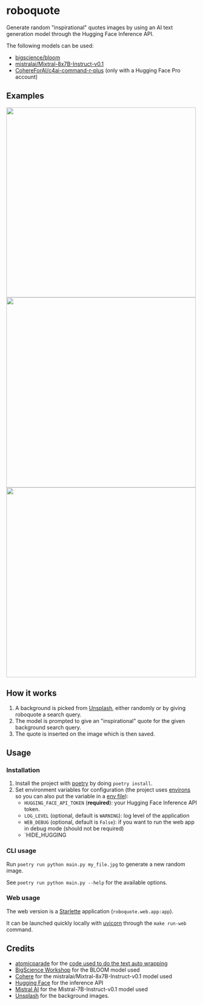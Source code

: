 # roboquote

Generate random "inspirational" quotes images by using an AI text generation model through the Hugging Face Inference API.

The following models can be used:
- [bigscience/bloom](https://huggingface.co/bigscience/bloom)
- [mistralai/Mixtral-8x7B-Instruct-v0.1](https://huggingface.co/mistralai/Mixtral-8x7B-Instruct-v0.1)
- [CohereForAI/c4ai-command-r-plus](https://huggingface.co/CohereForAI/c4ai-command-r-plus) (only with a Hugging Face Pro account)

## Examples

<img src="https://github.com/corenting/roboquote/raw/master/doc/examples/1.jpg" width="500">
<img src="https://github.com/corenting/roboquote/raw/master/doc/examples/2.jpg" width="500">
<img src="https://github.com/corenting/roboquote/raw/master/doc/examples/3.jpg" width="500">

## How it works

1. A background is picked from [Unsplash](unsplash.com), either randomly or by giving roboquote a search query.
2. The model is prompted to give an "inspirational" quote for the given background search query.
3. The quote is inserted on the image which is then saved.

## Usage

### Installation
1. Install the project with [poetry](https://python-poetry.org/) by doing `poetry install`.
2. Set environment variables for configuration (the project uses [environs](https://github.com/sloria/environs) so you can also put the variable in a [env file](https://github.com/sloria/environs#reading-env-files)):
    - `HUGGING_FACE_API_TOKEN` (**required**): your Hugging Face Inference API token.
    - `LOG_LEVEL` (optional, default is `WARNING`): log level of the application
    - `WEB_DEBUG` (optional, default is `False`): if you want to run the web app in debug mode (should not be required)
    - `HIDE_HUGGING

### CLI usage

Run `poetry run python main.py my_file.jpg` to generate a new random image.

See `poetry run python main.py --help` for the available options.

### Web usage

The web version is a [Starlette](https://pypi.org/project/starlette/) application (`roboquote.web.app:app`).

It can be launched quickly locally with [uvicorn](https://pypi.org/project/uvicorn/) through the `make run-web` command.

## Credits

- [atomicparade](https://github.com/atomicparade) for the [code used to do the text auto wrapping](https://github.com/atomicparade/pil_autowrap/blob/main/pil_autowrap/pil_autowrap.py)
- [BigScience Workshop](https://huggingface.co/bigscience/) for the BLOOM model used
- [Cohere](https://cohere.com/) for the mistralai/Mixtral-8x7B-Instruct-v0.1 model used
- [Hugging Face](https://huggingface.co/) for the inference API
- [Mistral AI](https://mistral.ai/) for the Mistral-7B-Instruct-v0.1 model used
- [Unsplash](unsplash.com) for the background images.
